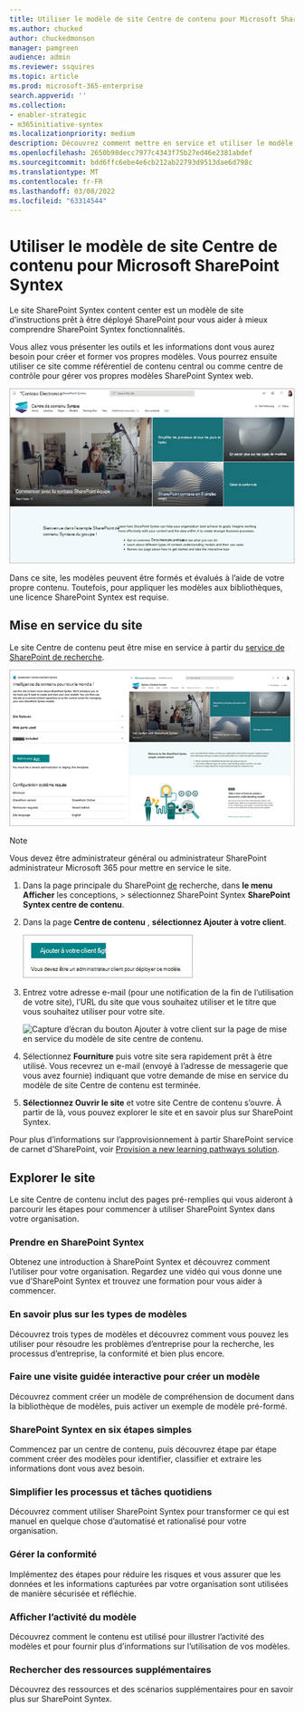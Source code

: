 ```yaml
---
title: Utiliser le modèle de site Centre de contenu pour Microsoft SharePoint Syntex
ms.author: chucked
author: chuckedmonson
manager: pamgreen
audience: admin
ms.reviewer: ssquires
ms.topic: article
ms.prod: microsoft-365-enterprise
search.appverid: ''
ms.collection:
- enabler-strategic
- m365initiative-syntex
ms.localizationpriority: medium
description: Découvrez comment mettre en service et utiliser le modèle de site Centre de contenu dans Microsoft SharePoint Syntex.
ms.openlocfilehash: 2650b98decc7977c4343f75b27ed46e2381abdef
ms.sourcegitcommit: bdd6ffc6ebe4e6cb212ab22793d9513dae6d798c
ms.translationtype: MT
ms.contentlocale: fr-FR
ms.lasthandoff: 03/08/2022
ms.locfileid: "63314544"
---
```

# <a name="use-the-content-center-site-template-for-microsoft-sharepoint-syntex"></a>Utiliser le modèle de site Centre de contenu pour Microsoft SharePoint Syntex

Le site SharePoint Syntex content center est un modèle de site d’instructions prêt à être déployé SharePoint pour vous aider à mieux comprendre SharePoint Syntex fonctionnalités.

Vous allez vous présenter les outils et les informations dont vous aurez besoin pour créer et former vos propres modèles. Vous pourrez ensuite utiliser ce site comme référentiel de contenu central ou comme centre de contrôle pour gérer vos propres modèles SharePoint Syntex web.

![Capture d’écran de la page d’accueil du modèle de site Centre de contenu.](../media/content-understanding/content-center-site-home-page.png)

Dans ce site, les modèles peuvent être formés et évalués à l’aide de votre propre contenu. Toutefois, pour appliquer les modèles aux bibliothèques, une licence SharePoint Syntex est requise.  

## <a name="provision-the-site"></a>Mise en service du site

Le site Centre de contenu peut être mise en service à partir du [service de SharePoint de recherche](https://lookbook.microsoft.com/).

![Capture d’écran de la page de mise en service du modèle de site centre de contenu.](../media/content-understanding/content-center-site-provisioning-page.png)

> [!NOTE]
> Vous devez être administrateur général ou administrateur SharePoint administrateur Microsoft 365 pour mettre en service le site.

1. Dans la page principale du SharePoint [de](https://lookbook.microsoft.com/) recherche, dans **le menu Afficher** les conceptions,  >  sélectionnez SharePoint Syntex **SharePoint Syntex centre de contenu**.

2. Dans la page **Centre de contenu** , **sélectionnez Ajouter à votre client**.

    ![Capture d’écran du bouton Ajouter à votre client sur la page de mise en service du modèle de site centre de contenu.](../media/content-understanding/content-center-site-add-to-your-tenant.png)

3. Entrez votre adresse e-mail (pour une notification de la fin de l’utilisation de votre site), l’URL du site que vous souhaitez utiliser et le titre que vous souhaitez utiliser pour votre site. 

    ![Capture d’écran du bouton Ajouter à votre client sur la page de mise en service du modèle de site centre de contenu.](../media/content-understanding/content-center-email-and-url.png)

4. Sélectionnez **Fourniture** puis votre site sera rapidement prêt à être utilisé. Vous recevrez un e-mail (envoyé à l’adresse de messagerie que vous avez fournie) indiquant que votre demande de mise en service du modèle de site Centre de contenu est terminée.

5. **Sélectionnez Ouvrir le site** et votre site Centre de contenu s’ouvre. À partir de là, vous pouvez explorer le site et en savoir plus sur SharePoint Syntex. 

Pour plus d’informations sur l’approvisionnement à partir SharePoint service de carnet d’SharePoint, voir [Provision a new learning pathways solution](/office365/customlearning/custom_provision).

## <a name="explore-the-site"></a>Explorer le site

Le site Centre de contenu inclut des pages pré-remplies qui vous aideront à parcourir les étapes pour commencer à utiliser SharePoint Syntex dans votre organisation. 

### <a name="get-started-with-sharepoint-syntex"></a>Prendre en SharePoint Syntex

Obtenez une introduction à SharePoint Syntex et découvrez comment l’utiliser pour votre organisation. Regardez une vidéo qui vous donne une vue d’SharePoint Syntex et trouvez une formation pour vous aider à commencer.

### <a name="learn-about-model-types"></a>En savoir plus sur les types de modèles

Découvrez trois types de modèles et découvrez comment vous pouvez les utiliser pour résoudre les problèmes d’entreprise pour la recherche, les processus d’entreprise, la conformité et bien plus encore.

### <a name="take-an-interactive-tour-to-create-a-model"></a>Faire une visite guidée interactive pour créer un modèle

Découvrez comment créer un modèle de compréhension de document dans la bibliothèque de modèles, puis activer un exemple de modèle pré-formé.

### <a name="sharepoint-syntex-in-six-simple-steps"></a>SharePoint Syntex en six étapes simples

Commencez par un centre de contenu, puis découvrez étape par étape comment créer des modèles pour identifier, classifier et extraire les informations dont vous avez besoin.

### <a name="streamline-everyday-processes-and-tasks"></a>Simplifier les processus et tâches quotidiens

Découvrez comment utiliser SharePoint Syntex pour transformer ce qui est manuel en quelque chose d’automatisé et rationalisé pour votre organisation.

### <a name="manage-compliance"></a>Gérer la conformité

Implémentez des étapes pour réduire les risques et vous assurer que les données et les informations capturées par votre organisation sont utilisées de manière sécurisée et réfléchie.

### <a name="view-model-activity"></a>Afficher l’activité du modèle

Découvrez comment le contenu est utilisé pour illustrer l’activité des modèles et pour fournir plus d’informations sur l’utilisation de vos modèles.

### <a name="find-additional-resources"></a>Rechercher des ressources supplémentaires

Découvrez des ressources et des scénarios supplémentaires pour en savoir plus sur SharePoint Syntex.


